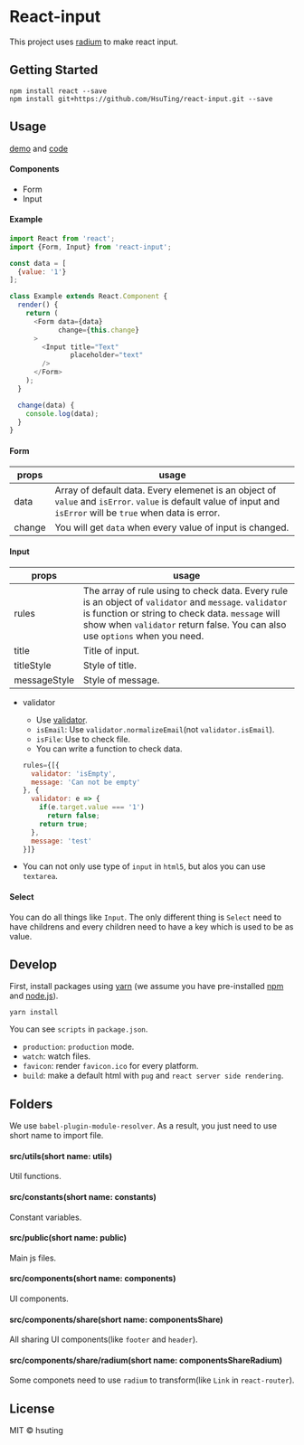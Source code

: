 # React-input

This project uses [radium](https://github.com/FormidableLabs/radium) to make react input.

## Getting Started

```
npm install react --save
npm install git+https://github.com/HsuTing/react-input.git --save
```

## Usage

[demo](http://hsuting.com/react-input/) and [code](./src/components/index/Index.js)

#### Components

- Form
- Input

#### Example

```javascript
import React from 'react';
import {Form, Input} from 'react-input';

const data = [
  {value: '1'}
];

class Example extends React.Component {
  render() {
    return (
      <Form data={data}
            change={this.change}
      >
        <Input title="Text"
               placeholder="text"
        />
      </Form>
    );
  }

  change(data) {
    console.log(data);
  }
}
```

#### Form

| props | usage |
|-------|-------|
| data | Array of default data. Every elemenet is an object of `value` and `isError`. `value` is default value of input and `isError` will be `true` when data is error. |
| change | You will get `data` when every value of input is changed. |

#### Input

| props | usage |
|-------|-------|
| rules | The array of rule using to check data. Every rule is an object of `validator` and `message`. `validator` is function or string to check data. `message` will show when `validator` return false. You can also use `options` when you need. |
| title | Title of input. |
| titleStyle | Style of title. |
| messageStyle | Style of message. |

- validator
  - Use [validator](https://www.npmjs.com/package/validator).
  - `isEmail`: Use `validator.normalizeEmail`(not `validator.isEmail`).
  - `isFile`: Use to check file.
  - You can write a function to check data.

  ```javascript
  rules={[{
    validator: 'isEmpty',
    message: 'Can not be empty'
  }, {
    validator: e => {
      if(e.target.value === '1')
        return false;
      return true;
    },
    message: 'test'
  }]}
  ```

- You can not only use type of `input` in `html5`, but alos you can use `textarea`.

#### Select

You can do all things like `Input`. The only different thing is `Select` need to have childrens and every children need to have a key which is used to be as value.

## Develop

First, install packages using [yarn](https://yarnpkg.com/) (we assume you have pre-installed [npm](https://www.npmjs.com/) and [node.js](https://nodejs.org/)).

```
yarn install
```

You can see `scripts` in `package.json`.
- `production`: `production` mode.
- `watch`: watch files.
- `favicon`: render `favicon.ico` for every platform.
- `build`: make a default html with `pug` and `react server side rendering`.

## Folders
We use `babel-plugin-module-resolver`. As a result, you just need to use short name to import file.

#### src/utils(short name: utils)
Util functions.

#### src/constants(short name: constants)
Constant variables.

#### src/public(short name: public)
Main js files.

#### src/components(short name: components)
UI components.

#### src/components/share(short name: componentsShare)
All sharing UI components(like `footer` and `header`).

#### src/components/share/radium(short name: componentsShareRadium)
Some componets need to use `radium` to transform(like `Link` in `react-router`).

## License
MIT © hsuting
